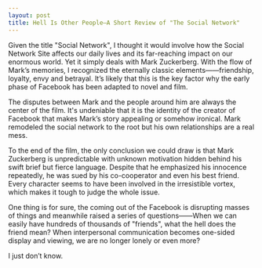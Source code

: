 ```yaml
---
layout: post
title: Hell Is Other People—A Short Review of "The Social Network"
---
```


Given the title "Social Network", I thought it would involve how the Social Network Site affects our daily lives and its far-reaching impact on our enormous world. Yet it simply deals with Mark Zuckerberg. With the flow of Mark’s memories, I recognized the eternally classic elements——friendship, loyalty, envy and betrayal. It’s likely that this is the key factor why the early phase of Facebook has been adapted to novel and film.

The disputes between Mark and the people around him are always the center of the film. It's undeniable that it is the identity of the creator of Facebook that makes Mark’s story appealing or somehow ironical. Mark remodeled the social network to the root but his own relationships are a real mess.

To the end of the film, the only conclusion we could draw is that Mark Zuckerberg is unpredictable with unknown motivation hidden behind his swift brief but fierce language. Despite that he emphasized his innocence repeatedly, he was sued by his co-cooperator and even his best friend. Every character seems to have been involved in the irresistible vortex, which makes it tough to judge the whole issue.

One thing is for sure, the coming out of the Facebook is disrupting masses of things and meanwhile raised a series of questions——When we can easily have hundreds of thousands of "friends", what the hell does the friend mean? When interpersonal communication becomes one-sided display and viewing, we are no longer lonely or even more?

I just don’t know.
 
